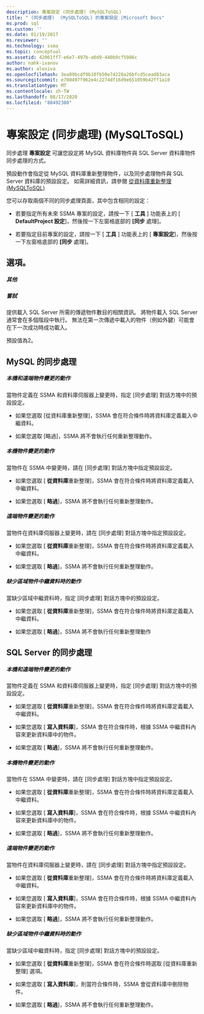 ```yaml
---
description: 專案設定 (同步處理) (MySQLToSQL)
title: " (同步處理)  (MySQLToSQL) 的專案設定 |Microsoft Docs"
ms.prod: sql
ms.custom: ''
ms.date: 01/19/2017
ms.reviewer: ''
ms.technology: ssma
ms.topic: conceptual
ms.assetid: 42061ff7-e6e7-497b-a0d9-440b9cf5986c
author: nahk-ivanov
ms.author: alexiva
ms.openlocfilehash: 3ea89bcdf9b10fb50e74228a26bfcd5cead83aca
ms.sourcegitcommit: e700497f962e4c2274df16d9e651059b42ff1a10
ms.translationtype: MT
ms.contentlocale: zh-TW
ms.lasthandoff: 08/17/2020
ms.locfileid: "88492380"
---
```

# <a name="project-settings-synchronization-mysqltosql"></a>專案設定 (同步處理) (MySQLToSQL)
同步處理 **專案設定** 可讓您設定將 MySQL 資料庫物件與 SQL Server 資料庫物件同步處理的方式。  
  
預設動作會指定從 MySQL 資料庫重新整理物件，以及同步處理物件與 SQL Server 資料庫的預設設定。 如需詳細資訊，請參閱 [從資料庫重新整理 &#40;MySQLToSQL&#41;](../../ssma/mysql/refresh-from-database-mysqltosql.md)  
  
您可以存取兩個不同的同步處理頁面，其中包含相同的設定：  
  
-   若要指定所有未來 SSMA 專案的設定，請按一下 [ **工具** ] 功能表上的 [ **DefaultProject 設定**]，然後按一下左窗格底部的 **[同步** 處理]。  
  
-   若要指定目前專案的設定，請按一下 [ **工具** ] 功能表上的 [ **專案設定**]，然後按一下左窗格底部的 **[同步** 處理]。  
  
## <a name="options"></a>選項。  
  
##### <a name="misc"></a>其他  
  
##### <a name="attempts"></a>嘗試  
提供載入 SQL Server 所需的傳遞物件數目的相關資訊。 將物件載入 SQL Server 通常會在多個階段中執行。 無法在第一次傳遞中載入的物件（例如外鍵）可能會在下一次成功時成功載入。  
  
預設值為2。  
  
## <a name="synchronization-for-mysql"></a>MySQL 的同步處理  
  
##### <a name="action-on-local-and-remote-object-change"></a>本機和遠端物件變更的動作  
當物件定義在 SSMA 和資料庫伺服器上變更時，指定 [同步處理] 對話方塊中的預設設定。  
  
-   如果您選取 [從資料庫重新整理]，SSMA 會在符合條件時將資料庫定義載入中繼資料。  
  
-   如果您選取 [略過]，SSMA 將不會執行任何重新整理動作。  
  
##### <a name="action-on-local-object-change"></a>本機物件變更的動作  
當物件在 SSMA 中變更時，請在 [同步處理] 對話方塊中指定預設設定。  
  
-   如果您選取 [ **從資料庫**重新整理]，SSMA 會在符合條件時將資料庫定義載入中繼資料。  
  
-   如果您選取 [ **略過**]，SSMA 將不會執行任何重新整理動作。  
  
##### <a name="action-on-remote-object-change"></a>遠端物件變更的動作  
當物件在資料庫伺服器上變更時，請在 [同步處理] 對話方塊中指定預設設定。  
  
-   如果您選取 [ **從資料庫**重新整理]，SSMA 會在符合條件時將資料庫定義載入中繼資料。  
  
-   如果您選取 [ **略過**]，SSMA 將不會執行任何重新整理動作。  
  
##### <a name="action-when-local-object-metadata-is-missing"></a>缺少區域物件中繼資料時的動作  
當缺少區域中繼資料時，指定 [同步處理] 對話方塊中的預設設定。  
  
-   如果您選取 [ **從資料庫**重新整理]，SSMA 會在符合條件時將資料庫定義載入中繼資料。  
  
-   如果您選取 [ **略過**]，SSMA 將不會執行任何重新整理動作  
  
## <a name="synchronization-for-sql-server"></a>SQL Server 的同步處理  
  
##### <a name="action-on-local-and-remote-object-change"></a>本機和遠端物件變更的動作  
當物件定義在 SSMA 和資料庫伺服器上變更時，指定 [同步處理] 對話方塊中的預設設定。  
  
-   如果您選取 [ **從資料庫**重新整理]，SSMA 會在符合條件時將資料庫定義載入中繼資料。  
  
-   如果您選取 [ **寫入資料庫**]，SSMA 會在符合條件時，根據 SSMA 中繼資料內容來更新資料庫中的物件。  
  
-   如果您選取 [ **略過**]，SSMA 將不會執行任何重新整理動作。  
  
##### <a name="action-on-local-object-change"></a>本機物件變更的動作  
當物件在 SSMA 中變更時，請在 [同步處理] 對話方塊中指定預設設定。  
  
-   如果您選取 [ **從資料庫**重新整理]，SSMA 會在符合條件時將資料庫定義載入中繼資料。  
  
-   如果您選取 [ **寫入資料庫**]，SSMA 會在符合條件時，根據 SSMA 中繼資料內容來更新資料庫中的物件。  
  
-   如果您選取 [ **略過**]，SSMA 將不會執行任何重新整理動作。  
  
##### <a name="action-on-remote-object-change"></a>遠端物件變更的動作  
當物件在資料庫伺服器上變更時，請在 [同步處理] 對話方塊中指定預設設定。  
  
-   如果您選取 [ **從資料庫**重新整理]，SSMA 會在符合條件時將資料庫定義載入中繼資料。  
  
-   如果您選取 [ **寫入資料庫**]，SSMA 會在符合條件時，根據 SSMA 中繼資料內容來更新資料庫中的物件。  
  
-   如果您選取 [ **略過**]，SSMA 將不會執行任何重新整理動作。  
  
##### <a name="action-when-local-object-metadata-is-missing"></a>缺少區域物件中繼資料時的動作  
當缺少區域中繼資料時，指定 [同步處理] 對話方塊中的預設設定。  
  
-   如果您選取 [ **從資料庫**重新整理]，SSMA 會在符合條件時選取 [從資料庫重新整理] 選項。  
  
-   如果您選取 [ **寫入資料庫**]，則當符合條件時，SSMA 會從資料庫中刪除物件。  
  
-   如果您選取 [ **略過**]，SSMA 將不會執行任何重新整理動作。  
  
